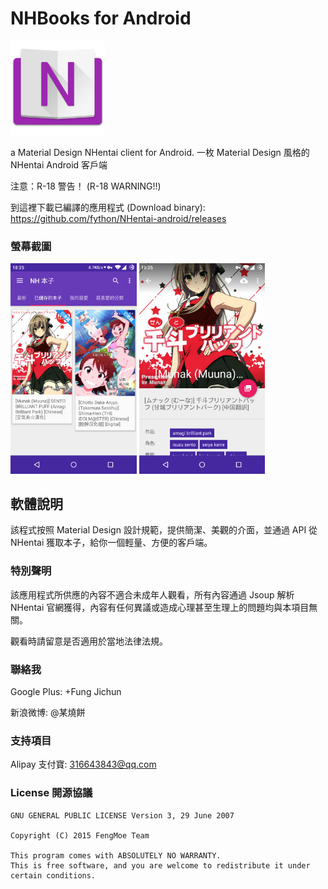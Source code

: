 # NHBooks for Android
<img src="./art/nhbooks.png" width="30%"/>

a Material Design NHentai client for Android.
一枚 Material Design 風格的 NHentai Android 客戶端

注意：R-18 警告！ (R-18 WARNING!!)

到這裡下載已編譯的應用程式 (Download binary): https://github.com/fython/NHentai-android/releases

### 螢幕截圖
<a href="./art/screenshot_main.png"><img src="./art/screenshot_main.png" width="40%"/></a>
<a href="./art/screenshot_details.png"><img src="./art/screenshot_details.png" width="40%"/></a>

## 軟體說明
該程式按照 Material Design 設計規範，提供簡潔、美觀的介面，並通過 API 從 NHentai 獲取本子，給你一個輕量、方便的客戶端。

### 特別聲明
該應用程式所供應的內容不適合未成年人觀看，所有內容通過 Jsoup 解析 NHentai 官網獲得，內容有任何異議或造成心理甚至生理上的問題均與本項目無關。

觀看時請留意是否適用於當地法律法規。

### 聯絡我

Google Plus: +Fung Jichun

新浪微博: @某燒餅

### 支持項目

Alipay 支付寶: 316643843@qq.com

### License 開源協議

```
GNU GENERAL PUBLIC LICENSE Version 3, 29 June 2007

Copyright (C) 2015 FengMoe Team

This program comes with ABSOLUTELY NO WARRANTY.
This is free software, and you are welcome to redistribute it under certain conditions.
```
